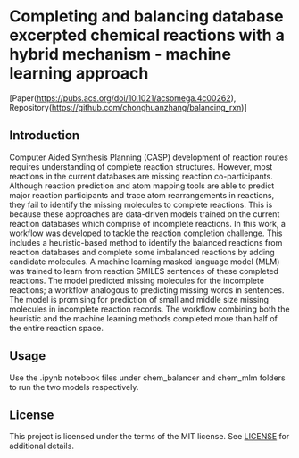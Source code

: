 # Completing and balancing database excerpted chemical reactions with a hybrid mechanism - machine learning approach

[Paper(https://pubs.acs.org/doi/10.1021/acsomega.4c00262),
Repository(https://github.com/chonghuanzhang/balancing_rxn)]

## Introduction
Computer Aided Synthesis Planning (CASP) development of reaction routes requires understanding of complete reaction structures. However, most reactions in the current databases are missing reaction co-participants. Although reaction prediction and atom mapping tools are able to predict major reaction participants and trace atom rearrangements in reactions, they fail to identify the missing molecules to complete reactions. This is because these approaches are data-driven models trained on the current reaction databases which comprise of incomplete reactions. In this work, a workflow was developed to tackle the reaction completion challenge. This includes a heuristic-based method to identify the balanced reactions from reaction databases and complete some imbalanced reactions by adding candidate molecules. A machine learning masked language model (MLM) was trained to learn from reaction SMILES sentences of these completed reactions. The model predicted missing molecules for the incomplete reactions; a workflow analogous to predicting missing words in sentences. The model is promising for prediction of small and middle size missing molecules in incomplete reaction records. The workflow combining both the heuristic and the machine learning methods completed more than half of the entire reaction space.

## Usage
Use the .ipynb notebook files under chem_balancer and chem_mlm folders to run the two models respectively.

## License

This project is licensed under the terms of the MIT license. See [LICENSE](https://github.com/chonghuanzhang/balancing_rxn/blob/main/LICENSE) for additional details.


